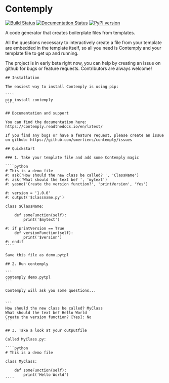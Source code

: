 # Contemply

[![Build Status](https://travis-ci.org/smertiens/contemply.svg?branch=develop)](https://travis-ci.org/smertiens/contemply)
[![Documentation Status](https://readthedocs.org/projects/contemply/badge/?version=latest)](https://contemply.readthedocs.io/en/latest/?badge=latest)
[![PyPI version](https://badge.fury.io/py/contemply.svg)](https://badge.fury.io/py/contemply)

A code generator that creates boilerplate files from templates.

All the questions necessary to interactively create a file from your template are embedded in the template itself,
so all you need is Contemply and your template file to get up and running.

The project is in early beta right now, you can help by creating an issue on github for bugs or feature requests. 
Contributors are always welcome! 
~~~~
## Installation

The easiest way to install Contemply is using pip:

````
pip install contemply
````

## Documentation and support

You can find the documentation here: https://contemply.readthedocs.io/en/latest/

If you find any bugs or have a feature request, please create an issue on github: https://github.com/smertiens/contemply/issues

## Quickstart

### 1. Take your template file and add some Contemply magic

````python
# This is a demo file
#: ask('How should the new class be called? ', 'ClassName')
#: ask('What should the text be? ', 'mytext')
#: yesno('Create the version function?', 'printVersion', 'Yes')

#: version = '1.0.0'
#: output('$classname.py')

class $ClassName:

    def someFunction(self):
        print('$mytext')

#: if printVersion == True
    def versionFunction(self):
        print('$version')
#: endif
````

Save this file as demo.pytpl

## 2. Run contemply

```
contemply demo.pytpl
```

Contemply will ask you some questions...


```
How should the new class be called? MyClass
What should the text be? Hello World
Create the version function? [Yes]: No
```

## 3. Take a look at your outputfile

Called MyClass.py:

````python
# This is a demo file

class MyClass:

    def someFunction(self):
        print('Hello World')
````

